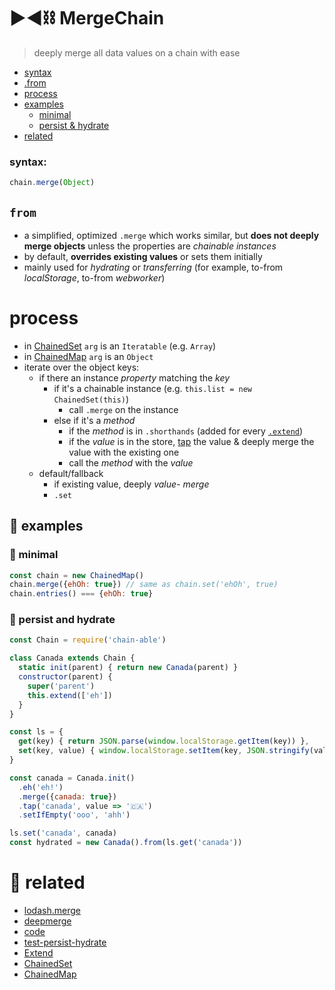 # ▶️◀️⛓ MergeChain

> deeply merge all data values on a chain with ease

[ref-primatives]: https://developer.mozilla.org/en-US/docs/Glossary/Primitive
[ref-object]: https://developer.mozilla.org/en-US/docs/Web/JavaScript/Reference/Global_Objects/Object
[ref-fn]: https://developer.mozilla.org/en-US/docs/Web/JavaScript/Reference/Global_Objects/Function
[ChainedSet]: https://github.com/fluents/chain-able/wiki/ChainedSet
[ChainedMap]: https://github.com/fluents/chain-able/wiki/ChainedMap
[Extend]: https://github.com/fluents/chain-able/wiki/Extend
[code]: https://github.com/fluents/chain-able/tree/master/src/MergeChain.js
[test-persist-hydrate]: https://github.com/fluents/chain-able/tree/master/test/LocalStorage.js
[deepmerge]: https://github.com/KyleAMathews/deepmerge
[lodash.merge]: https://lodash.com/docs/4.17.4#merge

- [syntax](#syntax)
- [.from](#from)
- [process](#process)
- [examples](#-examples)
  - [minimal](#-minimal)
  - [persist & hydrate](#-persist-and-hydrate)
- [related](#-related)

### syntax:
```js
chain.merge(Object)
```

## `from`

- a simplified, optimized `.merge` which works similar, but **does not deeply merge objects** unless the properties are _chainable instances_
- by default, **overrides existing values** or sets them initially
- mainly used for _hydrating_ or _transferring_ (for example, to-from _localStorage_, to-from _webworker_)


# process

- in [ChainedSet][ChainedSet] `arg` is an `Iteratable` (e.g. `Array`)
- in [ChainedMap][ChainedMap] `arg` is an `Object`
- iterate over the object keys:
  - if there an instance _property_ matching the _key_
    - if it's a chainable instance (e.g. `this.list = new ChainedSet(this)`)
      - call `.merge` on the instance
    - else if it's a _method_
      - if the _method_ is in `.shorthands` (added for every [`.extend`][Extend])
      - if the _value_ is in the store, [tap](tap) the value & deeply merge the value with the existing one
      - call the _method_ with the _value_
  - default/fallback
    - if existing value, deeply _value-_ *merge*
    - `.set`


## 📘 examples

### 👾 minimal

```js
const chain = new ChainedMap()
chain.merge({ehOh: true}) // same as chain.set('ehOh', true)
chain.entries() === {ehOh: true}
```

### 🍉 persist and hydrate

```js
const Chain = require('chain-able')

class Canada extends Chain {
  static init(parent) { return new Canada(parent) }
  constructor(parent) {
    super('parent')
    this.extend(['eh'])
  }
}

const ls = {
  get(key) { return JSON.parse(window.localStorage.getItem(key)) },
  set(key, value) { window.localStorage.setItem(key, JSON.stringify(value)) }
}

const canada = Canada.init()
  .eh('eh!')
  .merge({canada: true})
  .tap('canada', value => '🇨🇦')
  .setIfEmpty('ooo', 'ahh')

ls.set('canada', canada)
const hydrated = new Canada().from(ls.get('canada'))
```

# 🔗 related

- [lodash.merge][lodash.merge]
- [deepmerge][deepmerge]
- [code][code]
- [test-persist-hydrate][test-persist-hydrate]
- [Extend][Extend]
- [ChainedSet][ChainedSet]
- [ChainedMap][ChainedMap]
